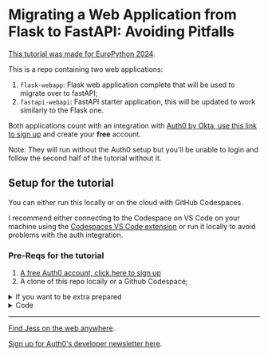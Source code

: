 # Migrating a Web Application from Flask to FastAPI: Avoiding Pitfalls

[This tutorial was made for EuroPython 2024](http://ep2024.europython.eu/session/migrating-a-web-application-from-flask-to-fastapi-avoiding-pitfalls).

This is a repo containing two web applications:
1. `flask-webapp`: Flask web application complete that will be used to migrate over to fastAPI;
1. `fastapi-webapi`: FastAPI starter application, this will be updated to work similarly to the Flask one.

Both applications count with an integration with [Auth0 by Okta, use this link to sign up](https://a0.to/plg_signup) and create your **free** account.

Note: They will run without the Auth0 setup but you'll be unable to login and follow the second half of the tutorial without it.

## Setup for the tutorial

You can either run this locally or on the cloud with GitHub Codespaces.

I recommend either connecting to the Codespace on VS Code on your machine using the [Codespaces VS Code extension](https://marketplace.visualstudio.com/items?itemName=GitHub.codespaces) or run it locally to avoid problems with the auth integration.

### Pre-Reqs for the tutorial

1. [A free Auth0 account, click here to sign up](https://a0.to/plg_signup)
1. A clone of this repo locally or a Github Codespace;

<details>
<summary>If you want to be extra prepared</summary>
1. Go into the `flask-webapp/` create a python environment and install the requirements;
1. Go into the `fastapi-webapp/` create a python environment and install the requirements.
Both folders count with the detailed instructions on their perspective `README.md` files.
</details>

<details>
<summary>Code</summary>

</details>

----

[Find Jess on the web anywhere](https://jtemporal.com/socials).

[Sign up for Auth0's developer newsletter here](https://a0.to/nl-signup/python).